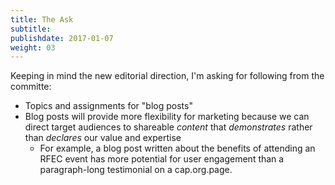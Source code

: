 ```yaml
---
title: The Ask
subtitle:
publishdate: 2017-01-07
weight: 03
---
```


Keeping in mind the new editorial direction, I'm asking for following from the committe:

* Topics and assignments for "blog posts"
* Blog posts will provide more flexibility for marketing because we can direct target audiences to shareable *content* that *demonstrates* rather than *declares* our value and expertise
  * For example, a blog post written about the benefits of attending an RFEC event has more potential for user engagement than a paragraph-long testimonial on a cap.org.page.
